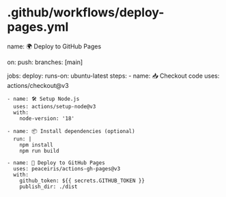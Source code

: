 # .github/workflows/deploy-pages.yml
name: 🌍 Deploy to GitHub Pages

on:
  push:
    branches: [main]

jobs:
  deploy:
    runs-on: ubuntu-latest
    steps:
    - name: 📥 Checkout code
      uses: actions/checkout@v3

    - name: 🛠 Setup Node.js
      uses: actions/setup-node@v3
      with:
        node-version: '18'

    - name: 📦 Install dependencies (optional)
      run: |
        npm install
        npm run build

    - name: 🚀 Deploy to GitHub Pages
      uses: peaceiris/actions-gh-pages@v3
      with:
        github_token: ${{ secrets.GITHUB_TOKEN }}
        publish_dir: ./dist
